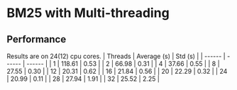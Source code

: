 # BM25 with Multi-threading

## Performance
Results are on 24(12) cpu cores.
| Threads | Average (s) | Std (s) |
| ------ | ------ | ------ |
| 1 | 118.61 | 0.53 |
| 2 | 66.98 | 0.31 |
| 4 | 37.66 | 0.55 |
| 8 | 27.55 | 0.30 |
| 12 | 20.31 | 0.62 |
| 16 | 21.84 | 0.56 |
| 20 | 22.29 | 0.32 |
| 24 | 20.99 | 0.11 |
| 28 | 27.94 | 1.91 |
| 32 | 25.52 | 2.25 |
